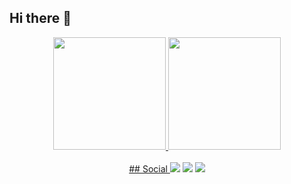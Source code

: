 ## Hi there 👋

<div align="center">
<a href="https://github.com/JulioBuzzi">
<img loading="lazy" height="180em" src="https://github-readme-stats.vercel.app/api/top-langs/?username=JulioBuzzi&layout=compact&langs_count=7&theme=dracula"/>
<img loading="lazy" height="180em" src="https://github-readme-stats.vercel.app/api?username=JulioBuzzi&show_icons=true&theme=dracula&include_all_commits=true&count_private=true"/>
</div>
<br>
<div align="center">
## Social
<a href="https://instagram.com/juliocesar_1900/" target="_blank"><img loading="lazy" src="https://img.shields.io/badge/-Instagram-%23E4405F?style=for-the-badge&logo=instagram&logoColor=white" target="_blank"></a>
<a href = "mailto:juliocesar.thurowbuzzi@gmail.com"><img loading="lazy" src="https://img.shields.io/badge/Gmail-D14836?style=for-the-badge&logo=gmail&logoColor=white" target="_blank"></a>
<a href="https://www.linkedin.com/in/juliobuzzi" target="_blank"><img loading="lazy" src="https://img.shields.io/badge/-LinkedIn-%230077B5?style=for-the-badge&logo=linkedin&logoColor=white" target="_blank"></a>   
</div>
  
